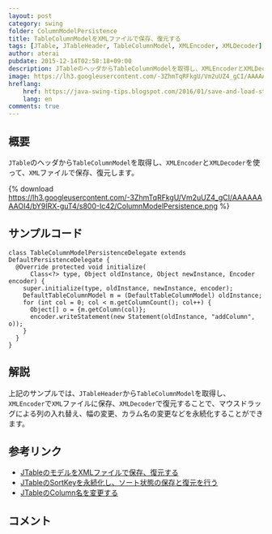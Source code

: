 ```yaml
---
layout: post
category: swing
folder: ColumnModelPersistence
title: TableColumnModelをXMLファイルで保存、復元する
tags: [JTable, JTableHeader, TableColumnModel, XMLEncoder, XMLDecoder]
author: aterai
pubdate: 2015-12-14T02:58:18+09:00
description: JTableのヘッダからTableColumnModelを取得し、XMLEncoderとXMLDecoderを使って、XMLファイルで保存、復元します。
image: https://lh3.googleusercontent.com/-3ZhmTqRFkgU/Vm2uUZ4_gCI/AAAAAAAAOI4/bY9IRX-guT4/s800-Ic42/ColumnModelPersistence.png
hreflang:
    href: https://java-swing-tips.blogspot.com/2016/01/save-and-load-state-of-jtable-and.html
    lang: en
comments: true
---
```

## 概要
`JTable`のヘッダから`TableColumnModel`を取得し、`XMLEncoder`と`XMLDecoder`を使って、`XML`ファイルで保存、復元します。

{% download https://lh3.googleusercontent.com/-3ZhmTqRFkgU/Vm2uUZ4_gCI/AAAAAAAAOI4/bY9IRX-guT4/s800-Ic42/ColumnModelPersistence.png %}

## サンプルコード
<pre class="prettyprint"><code>class TableColumnModelPersistenceDelegate extends DefaultPersistenceDelegate {
  @Override protected void initialize(
      Class&lt;?&gt; type, Object oldInstance, Object newInstance, Encoder encoder) {
    super.initialize(type, oldInstance, newInstance, encoder);
    DefaultTableColumnModel m = (DefaultTableColumnModel) oldInstance;
    for (int col = 0; col &lt; m.getColumnCount(); col++) {
      Object[] o = {m.getColumn(col)};
      encoder.writeStatement(new Statement(oldInstance, "addColumn", o));
    }
  }
}
</code></pre>

## 解説
上記のサンプルでは、`JTableHeader`から`TableColumnModel`を取得し、`XMLEncoder`で`XML`ファイルに保存、`XMLDecoder`で復元することで、マウスドラッグによる列の入れ替え、幅の変更、カラム名の変更などを永続化することができます。

## 参考リンク
- [JTableのモデルをXMLファイルで保存、復元する](https://ateraimemo.com/Swing/PersistenceDelegate.html)
- [JTableのSortKeyを永続化し、ソート状態の保存と復元を行う](https://ateraimemo.com/Swing/SortKeyPersistence.html)
- [JTableのColumn名を変更する](https://ateraimemo.com/Swing/EditColumnName.html)

<!-- dummy comment line for breaking list -->

## コメント
